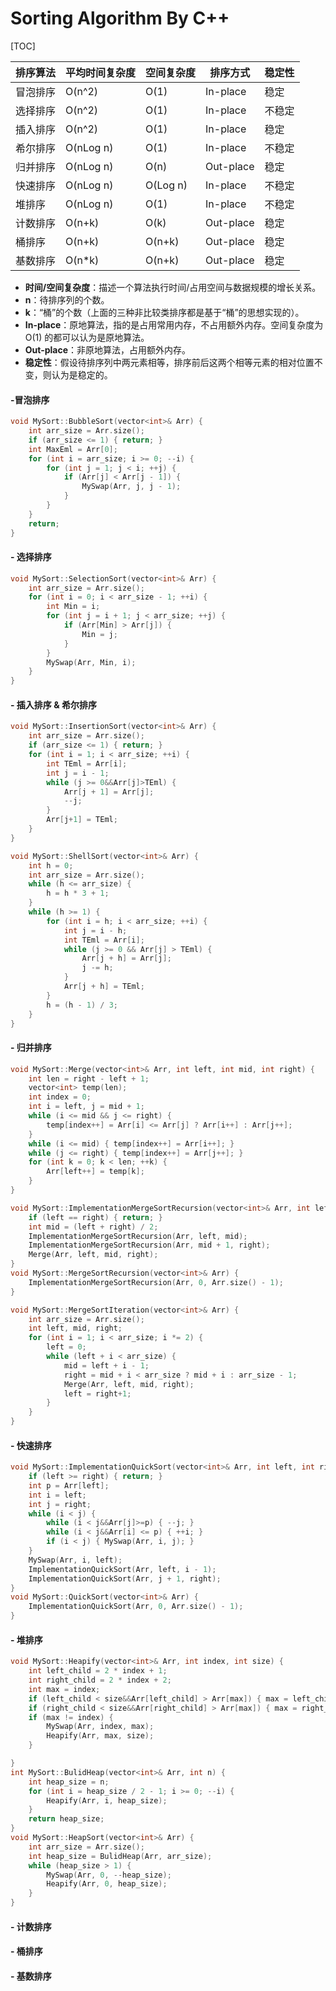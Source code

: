 # Sorting Algorithm By C++



[TOC]





| 排序算法 | 平均时间复杂度 | 空间复杂度 | 排序方式  | 稳定性 |
| -------- | -------------- | ---------- | --------- | ------ |
| 冒泡排序 | O(n^2)         | O(1)       | In-place  | 稳定   |
| 选择排序 | O(n^2)         | O(1)       | In-place  | 不稳定 |
| 插入排序 | O(n^2)         | O(1)       | In-place  | 稳定   |
| 希尔排序 | O(nLog n)      | O(1)       | In-place  | 不稳定 |
| 归并排序 | O(nLog n)      | O(n)       | Out-place | 稳定   |
| 快速排序 | O(nLog n)      | O(Log n)   | In-place  | 不稳定 |
| 堆排序   | O(nLog n)      | O(1)       | In-place  | 不稳定 |
| 计数排序 | O(n+k)         | O(k)       | Out-place | 稳定   |
| 桶排序   | O(n+k)         | O(n+k)     | Out-place | 稳定   |
| 基数排序 | O(n*k)         | O(n+k)     | Out-place | 稳定   |

- **时间/空间复杂度**：描述一个算法执行时间/占用空间与数据规模的增长关系。
- **n**：待排序列的个数。
- **k**：“桶”的个数（上面的三种非比较类排序都是基于“桶”的思想实现的）。
- **In-place**：原地算法，指的是占用常用内存，不占用额外内存。空间复杂度为 O(1) 的都可以认为是原地算法。
- **Out-place**：非原地算法，占用额外内存。
- **稳定性**：假设待排序列中两元素相等，排序前后这两个相等元素的相对位置不变，则认为是稳定的。





#### -冒泡排序

```c++
void MySort::BubbleSort(vector<int>& Arr) {
	int arr_size = Arr.size();
	if (arr_size <= 1) { return; }
	int MaxEml = Arr[0];
	for (int i = arr_size; i >= 0; --i) {
		for (int j = 1; j < i; ++j) {
			if (Arr[j] < Arr[j - 1]) {
				MySwap(Arr, j, j - 1);
			}
		}
	}
	return;
}

```



#### - 选择排序

```c++
void MySort::SelectionSort(vector<int>& Arr) {
	int arr_size = Arr.size();
	for (int i = 0; i < arr_size - 1; ++i) {
		int Min = i;
		for (int j = i + 1; j < arr_size; ++j) {
			if (Arr[Min] > Arr[j]) {
				Min = j;
			}
		}
		MySwap(Arr, Min, i);
	}
}

```



#### - 插入排序 & 希尔排序

```C++
void MySort::InsertionSort(vector<int>& Arr) {
	int arr_size = Arr.size();
	if (arr_size <= 1) { return; }
	for (int i = 1; i < arr_size; ++i) {
		int TEml = Arr[i];
		int j = i - 1;
		while (j >= 0&&Arr[j]>TEml) {
			Arr[j + 1] = Arr[j];
			--j;
		}
		Arr[j+1] = TEml;
	}
}

void MySort::ShellSort(vector<int>& Arr) {
	int h = 0;
	int arr_size = Arr.size();
	while (h <= arr_size) {
		h = h * 3 + 1;
	}
	while (h >= 1) {
		for (int i = h; i < arr_size; ++i) {
			int j = i - h;
			int TEml = Arr[i];
			while (j >= 0 && Arr[j] > TEml) {
				Arr[j + h] = Arr[j];
				j -= h;
			}
			Arr[j + h] = TEml;
		}
		h = (h - 1) / 3;
	}
}

```



#### - 归并排序

```c++
void MySort::Merge(vector<int>& Arr, int left, int mid, int right) {
	int len = right - left + 1;
	vector<int> temp(len);
	int index = 0;
	int i = left, j = mid + 1;
	while (i <= mid && j <= right) {
		temp[index++] = Arr[i] <= Arr[j] ? Arr[i++] : Arr[j++];
	}
	while (i <= mid) { temp[index++] = Arr[i++]; }
	while (j <= right) { temp[index++] = Arr[j++]; }
	for (int k = 0; k < len; ++k) {
		Arr[left++] = temp[k];
	}
}

void MySort::ImplementationMergeSortRecursion(vector<int>& Arr, int left, int right) {
	if (left == right) { return; }
	int mid = (left + right) / 2;
	ImplementationMergeSortRecursion(Arr, left, mid);
	ImplementationMergeSortRecursion(Arr, mid + 1, right);
	Merge(Arr, left, mid, right);
}
void MySort::MergeSortRecursion(vector<int>& Arr) {
	ImplementationMergeSortRecursion(Arr, 0, Arr.size() - 1);
}

void MySort::MergeSortIteration(vector<int>& Arr) {
	int arr_size = Arr.size();
	int left, mid, right;
	for (int i = 1; i < arr_size; i *= 2) {
		left = 0;
		while (left + i < arr_size) {
			mid = left + i - 1;
			right = mid + i < arr_size ? mid + i : arr_size - 1;
			Merge(Arr, left, mid, right);
			left = right+1;
		}
	}
}

```

#### - 快速排序

```C++
void MySort::ImplementationQuickSort(vector<int>& Arr, int left, int right) {
	if (left >= right) { return; }
	int p = Arr[left];
	int i = left;
	int j = right;
	while (i < j) {
		while (i < j&&Arr[j]>=p) { --j; }
		while (i < j&&Arr[i] <= p) { ++i; }
		if (i < j) { MySwap(Arr, i, j); }
	}
	MySwap(Arr, i, left);
	ImplementationQuickSort(Arr, left, i - 1);
	ImplementationQuickSort(Arr, j + 1, right);	
}
void MySort::QuickSort(vector<int>& Arr) {
	ImplementationQuickSort(Arr, 0, Arr.size() - 1);
}
```



#### - 堆排序

```C++
void MySort::Heapify(vector<int>& Arr, int index, int size) {
	int left_child = 2 * index + 1;
	int right_child = 2 * index + 2;
	int max = index;
	if (left_child < size&&Arr[left_child] > Arr[max]) { max = left_child; }
	if (right_child < size&&Arr[right_child] > Arr[max]) { max = right_child; }
	if (max != index) {
		MySwap(Arr, index, max);
		Heapify(Arr, max, size);
	}

}
int MySort::BulidHeap(vector<int>& Arr, int n) {
	int heap_size = n;
	for (int i = heap_size / 2 - 1; i >= 0; --i) {
		Heapify(Arr, i, heap_size);
	}
	return heap_size;
}
void MySort::HeapSort(vector<int>& Arr) {
	int arr_size = Arr.size();
	int heap_size = BulidHeap(Arr, arr_size);
	while (heap_size > 1) {
		MySwap(Arr, 0, --heap_size);
		Heapify(Arr, 0, heap_size);
	}
}

```



#### - 计数排序

#### - 桶排序

#### - 基数排序



























